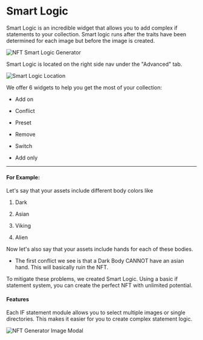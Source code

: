 # Smart Logic

Smart Logic is an incredible widget that allows you to add complex if statements to your collection.  Smart logic runs after the traits have been determined for each image but before the image is created.

![NFT Smart Logic Generator](https://s3.amazonaws.com/cdn.fardoss.com/docs_content/Smart%20Logic%20Basis.png)

Smart Logic is located on the right side nav under the "Advanced" tab.

![Smart Logic Location](https://s3.amazonaws.com/cdn.fardoss.com/docs_content/Smart%20Logic%20Location.png)

We offer 6 widgets to help you get the most of your collection:

- Add on

- Conflict

- Preset

- Remove

- Switch

- Add only

---

#### For Example:

Let's say that your assets include different body colors like

1. Dark

2. Asian

3. Viking

4. Alien

Now let's also say that your assets include hands for each of these bodies. 

- The first conflict we see is that a Dark Body CANNOT have an asian hand. This will basically ruin the NFT. 

To mitigate these problems, we created Smart Logic. Using a basic if statement system, you can create the perfect NFT with unlimited potential. 

#### Features

Each IF statement module allows you to select multiple images or single directories. This makes it easier for you to create complex statement logic.

![NFT Generator Image Modal](https://s3.amazonaws.com/cdn.fardoss.com/docs_content/Smart%20Logic%20Image%20Popover.png)
